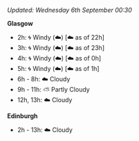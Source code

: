 *Updated: Wednesday 6th September 00:30*

**Glasgow**

* 2h: :cyclone: Windy (:cloud:) [:cloud: as of 22h]
* 3h: :cyclone: Windy (:cloud:) [:cloud: as of 23h]
* 4h: :cyclone: Windy (:cloud:) [:cloud: as of 0h]
* 5h: :cyclone: Windy (:cloud:) [:cloud: as of 1h]
* 6h - 8h: :cloud: Cloudy
* 9h - 11h: :partly_sunny: Partly Cloudy
* 12h, 13h: :cloud: Cloudy

**Edinburgh**

* 2h - 13h: :cloud: Cloudy
